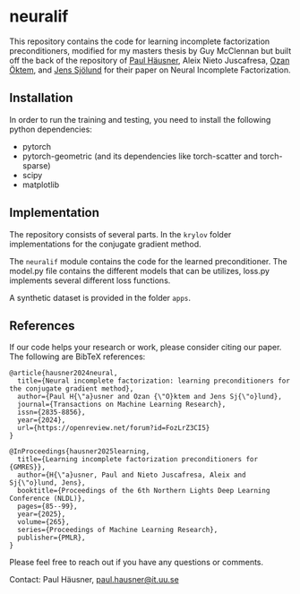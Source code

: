 # neuralif

This repository contains the code for learning incomplete factorization preconditioners, modified for my masters thesis by Guy McClennan but built off the back of the repository of [Paul Häusner](https://paulhausner.github.io), Aleix Nieto Juscafresa, [Ozan Öktem](https://www.kth.se/profile/ozan), and [Jens Sjölund](https://jsjol.github.io/) for their paper on Neural Incomplete Factorization.

## Installation

In order to run the training and testing, you need to install the following python dependencies:

- pytorch
- pytorch-geometric (and its dependencies like torch-scatter and torch-sparse)
- scipy
- matplotlib

## Implementation

The repository consists of several parts. In the `krylov` folder implementations for the conjugate gradient method.

The `neuralif` module contains the code for the learned preconditioner. The model.py file contains the different models that can be utilizes, loss.py implements several different loss functions.

A synthetic dataset is provided in the folder `apps`.

## References

If our code helps your research or work, please consider citing our paper. The following are BibTeX references:

```
@article{hausner2024neural,
  title={Neural incomplete factorization: learning preconditioners for the conjugate gradient method},
  author={Paul H{\"a}usner and Ozan {\"O}ktem and Jens Sj{\"o}lund},
  journal={Transactions on Machine Learning Research},
  issn={2835-8856},
  year={2024},
  url={https://openreview.net/forum?id=FozLrZ3CI5}
}

@InProceedings{hausner2025learning,
  title={Learning incomplete factorization preconditioners for {GMRES}},
  author={H{\"a}usner, Paul and Nieto Juscafresa, Aleix and Sj{\"o}lund, Jens},
  booktitle={Proceedings of the 6th Northern Lights Deep Learning Conference (NLDL)},
  pages={85--99},
  year={2025},
  volume={265},
  series={Proceedings of Machine Learning Research},
  publisher={PMLR},
}

```

Please feel free to reach out if you have any questions or comments.

Contact: Paul Häusner, paul.hausner@it.uu.se
